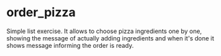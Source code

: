 # order_pizza
Simple list exercise. It allows to choose pizza ingredients one by one, showing the message of actually adding ingredients and when it's done it shows message informing the order is ready.
